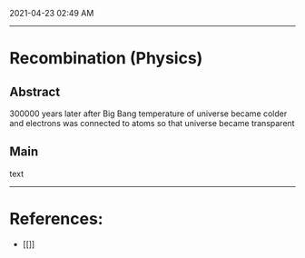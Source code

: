 
2021-04-23 02:49 AM
***

# Recombination (Physics)
## Abstract
 300000 years later after Big Bang temperature of universe became colder and electrons was connected to atoms so that universe became transparent
## Main
text

***

# References:
- [[]]
